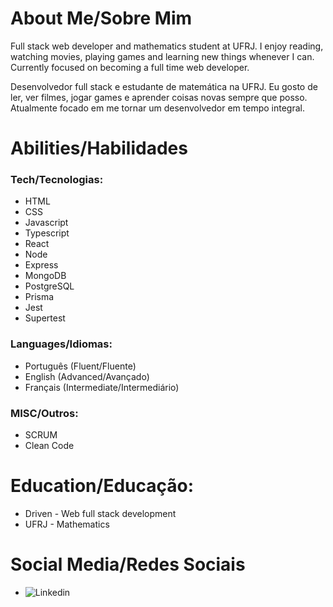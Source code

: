 # About Me/Sobre Mim
  Full stack web developer and mathematics student at UFRJ. I enjoy reading, watching movies, playing games and learning new things whenever I can. Currently focused on becoming a full time web developer.
  
  Desenvolvedor full stack e estudante de matemática na UFRJ. Eu gosto de ler, ver filmes, jogar games e aprender coisas novas sempre que posso. Atualmente focado em me tornar um desenvolvedor em tempo integral.

# Abilities/Habilidades
  ### Tech/Tecnologias:
  - HTML
  - CSS
  - Javascript
  - Typescript
  - React
  - Node
  - Express
  - MongoDB
  - PostgreSQL
  - Prisma
  - Jest
  - Supertest
  ### Languages/Idiomas:
  - Português (Fluent/Fluente)
  - English (Advanced/Avançado)
  - Français (Intermediate/Intermediário)
  ### MISC/Outros:
  - SCRUM
  - Clean Code

# Education/Educação:
 - Driven - Web full stack development 
 - UFRJ - Mathematics

# Social Media/Redes Sociais
 - ![Linkedin](https://www.linkedin.com/in/matheus-freitas-ds/)

<!--
**matheus-freitas-ds/matheus-freitas-ds** is a ✨ _special_ ✨ repository because its `README.md` (this file) appears on your GitHub profile.

Here are some ideas to get you started:

- 🔭 I’m currently working on ...
- 🌱 I’m currently learning ...
- 👯 I’m looking to collaborate on ...
- 🤔 I’m looking for help with ...
- 💬 Ask me about ...
- 📫 How to reach me: ...
- 😄 Pronouns: ...
- ⚡ Fun fact: ...
-->
